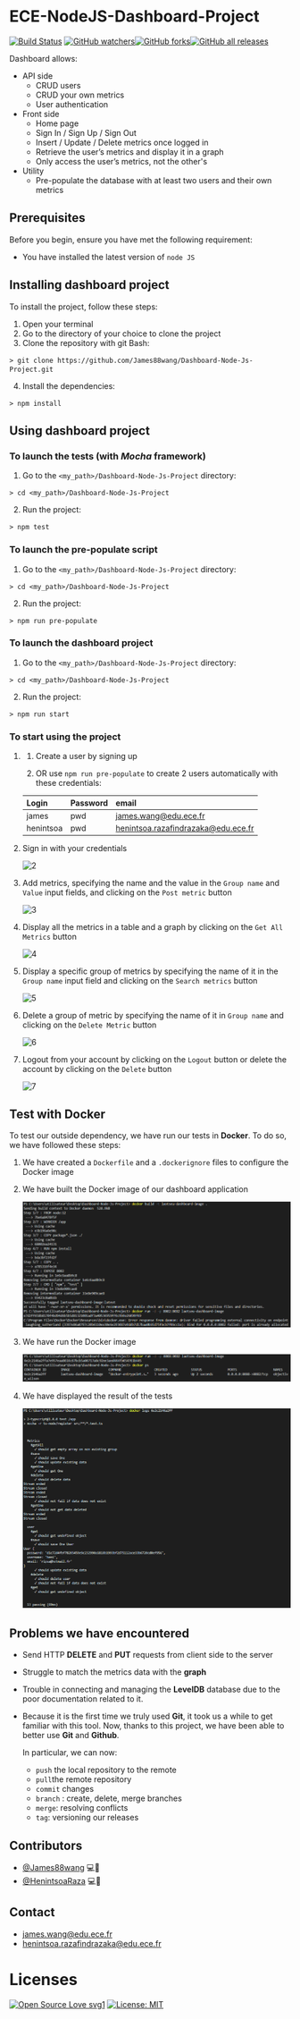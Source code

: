 # ECE-NodeJS-Dashboard-Project 
[![Build Status](https://travis-ci.org/James88wang/Dashboard-Node-Js-Project.svg?branch=master)](https://travis-ci.org/James88wang/Dashboard-Node-Js-Project) [![GitHub watchers](https://img.shields.io/github/watchers/James88wang/Dashboard-Node-Js-Project.svg?style=plastic&label=Watch&maxAge=2592000)](https://github.com/James88wang/Dashboard-Node-Js-Project/watchers/)[![GitHub forks](https://img.shields.io/github/forks/James88wang/Dashboard-Node-Js-Project.svg?style=plastic&label=Fork&maxAge=2592000)](https://github.com/James88wang/Dashboard-Node-Js-Project/network/)[![GitHub all releases](https://img.shields.io/github/downloads/James88wang/Dashboard-Node-Js-Project.svg?style=plastic&label=Release&maxAge=2592000)](https://github.com/James88wang/Dashboard-Node-Js-Project/releases/)





Dashboard allows:

  * API side
    - CRUD users 
    - CRUD your own metrics 
    - User authentication
  * Front side
    - Home page
    - Sign In / Sign Up / Sign Out
    - Insert / Update / Delete metrics once logged in
    - Retrieve the user’s metrics and display it in a graph
    - Only access the user’s metrics, not the other's
  * Utility
    - Pre-populate the database with at least two users and their own metrics


## Prerequisites

Before you begin, ensure you have met the following requirement:
  * You have installed the latest version of `node JS`



## Installing dashboard project

To install the project, follow these steps:
1. Open your terminal
2. Go to the directory of your choice to clone the project
3. Clone the repository with git Bash:

```shell
> git clone https://github.com/James88wang/Dashboard-Node-Js-Project.git
```

4. Install the dependencies:

```shell
> npm install
```



## Using dashboard project

### To launch the tests (with *Mocha* framework)

1. Go to the `<my_path>/Dashboard-Node-Js-Project` directory:

```shell
> cd <my_path>/Dashboard-Node-Js-Project
```

2. Run the project:

```shell
> npm test
```




### To launch the pre-populate script

1. Go to the `<my_path>/Dashboard-Node-Js-Project` directory:

```shell
> cd <my_path>/Dashboard-Node-Js-Project
```

2. Run the project:

```shell
> npm run pre-populate
```



### To launch the dashboard project

1. Go to the `<my_path>/Dashboard-Node-Js-Project` directory:

```shell
> cd <my_path>/Dashboard-Node-Js-Project
```

2. Run the project:

```shell
> npm run start
```



### To start using the project

1. 1. Create a user by signing up

   2.  OR use `npm run pre-populate` to create 2 users automatically with these credentials:



   | Login | Password | email                 |
   | ----- | -------- | --------------------- |
   | james | pwd      | james.wang@edu.ece.fr |
   | henintsoa | pwd      | henintsoa.razafindrazaka@edu.ece.fr |
   
   
   
2. Sign in with your credentials

   
   
   
   ![2](/img/2.png)
   



3. Add metrics, specifying the name and the value in the `Group name` and `Value` input fields, and clicking on the `Post metric` button

   
   
   ![3](/img/3.png)




4. Display all the metrics in a table and a graph by clicking on the `Get All Metrics` button

   
   
   ![4](/img/4.png)




5. Display a specific group of metrics by specifying the name of it in the `Group name` input field and clicking on the `Search metrics` button

   
   
   ![5](/img/5.png)



6. Delete a group of metric by specifying the name of it in `Group name` and clicking on the `Delete Metric` button

   
   
   ![6](/img/6.png)



7. Logout from your account by clicking on the `Logout` button or delete the account by clicking on the `Delete` button

   
   
   ![7](/img/7.png)





## Test with Docker
To test our outside dependency, we have run our tests in **Docker**. To do so, we have followed these steps:

1. We have created a `Dockerfile` and a `.dockerignore` files to configure the Docker image 

2. We have built the Docker image of our dashboard application

   ![8](/img/docker-build.PNG)


3. We have run the Docker image

   ![9](/img/docker-run-ps.PNG)


4. We have displayed the result of the tests

   ![10](/img/docker-logs.PNG)




## Problems we have encountered

* Send HTTP **DELETE** and **PUT** requests from client side to the server

* Struggle to match the metrics data with the **graph** 

* Trouble in connecting and managing the **LevelDB** database due to the poor documentation related to it.

* Because it is the first time we truly used **Git**, it took us a while to get familiar with this tool. Now, thanks to this project, we have been able to better use **Git** and **Github**. 
  
  In particular, we can now: 
  
  * `push` the local repository to the remote
  * `pull`the remote repository
  * `commit` changes
  * `branch` : create, delete, merge branches
  * `merge`: resolving conflicts
  * `tag`: versioning our releases



## Contributors

* [@James88wang](https://github.com/James88wang) 💻🐛
* [@HenintsoaRaza](https://github.com/HenintsoaRaza) 💻🐛



## Contact

* james.wang@edu.ece.fr
* henintsoa.razafindrazaka@edu.ece.fr



# Licenses

[![Open Source Love svg1](https://badges.frapsoft.com/os/v1/open-source.svg?v=103)](https://github.com/ellerbrock/open-source-badges/)
[![License: MIT](https://img.shields.io/badge/License-MIT-yellow.svg)](https://opensource.org/licenses/MIT)
